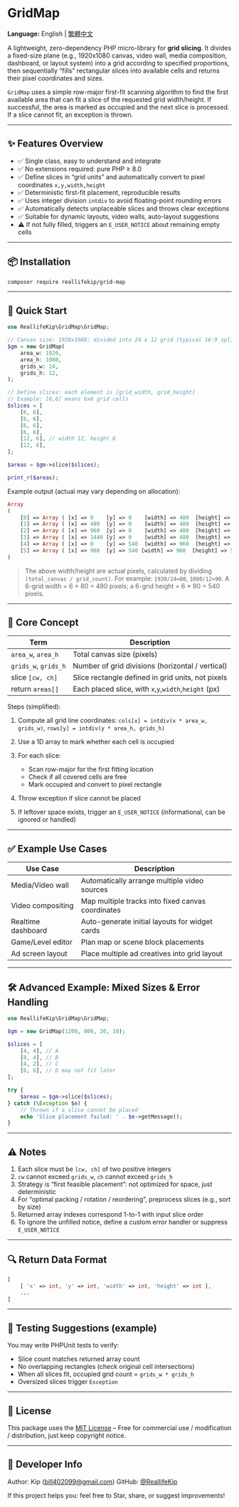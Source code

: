 # GridMap

**Language:** English | [繁體中文](README.md)

A lightweight, zero-dependency PHP micro-library for **grid slicing**. It divides a fixed-size plane (e.g., 1920x1080 canvas, video wall, media composition, dashboard, or layout system) into a grid according to specified proportions, then sequentially “fills” rectangular slices into available cells and returns their pixel coordinates and sizes.

`GridMap` uses a simple row-major first-fit scanning algorithm to find the first available area that can fit a slice of the requested grid width/height. If successful, the area is marked as occupied and the next slice is processed. If a slice cannot fit, an exception is thrown.

---

## ✨ Features Overview

- ✅ Single class, easy to understand and integrate
- ✅ No extensions required: pure PHP ≥ 8.0
- ✅ Define slices in “grid units” and automatically convert to pixel coordinates `x,y,width,height`
- ✅ Deterministic first-fit placement, reproducible results
- ✅ Uses integer division `intdiv` to avoid floating-point rounding errors
- ✅ Automatically detects unplaceable slices and throws clear exceptions
- ✅ Suitable for dynamic layouts, video walls, auto-layout suggestions
- ⚠️ If not fully filled, triggers an `E_USER_NOTICE` about remaining empty cells

---

## 📦 Installation

```bash
composer require reallifekip/grid-map
```

---

## 🚀 Quick Start

```php
use ReallifeKip\GridMap\GridMap;

// Canvas size: 1920x1080; divided into 24 x 12 grid (typical 16:9 split)
$gm = new GridMap(
	area_w: 1920,
	area_h: 1080,
	grids_w: 24,
	grids_h: 12,
);

// Define slices: each element is [grid_width, grid_height]
// Example: [6,6] means 6x6 grid cells
$slices = [
	[6, 6],
	[6, 6],
	[6, 6],
	[6, 6],
	[12, 6], // width 12, height 6
	[12, 6],
];

$areas = $gm->slice($slices);

print_r($areas);
```

Example output (actual may vary depending on allocation):

```php
Array
(
	[0] => Array ( [x] => 0    [y] => 0    [width] => 480  [height] => 540 )
	[1] => Array ( [x] => 480  [y] => 0    [width] => 480  [height] => 540 )
	[2] => Array ( [x] => 960  [y] => 0    [width] => 480  [height] => 540 )
	[3] => Array ( [x] => 1440 [y] => 0    [width] => 480  [height] => 540 )
	[4] => Array ( [x] => 0    [y] => 540  [width] => 960  [height] => 540 )
	[5] => Array ( [x] => 960  [y] => 540 [width] => 960  [height] => 540 )
)
```

> The above width/height are actual pixels, calculated by dividing `(total_canvas / grid_count)`.
> For example: `1920/24=80`, `1080/12=90`.
> A 6-grid width = 6 × 80 = 480 pixels; a 6-grid height = 6 × 90 = 540 pixels.

---

## 🧠 Core Concept

| Term                 | Description                                           |
| -------------------- | ----------------------------------------------------- |
| `area_w`, `area_h`   | Total canvas size (pixels)                            |
| `grids_w`, `grids_h` | Number of grid divisions (horizontal / vertical)      |
| slice `[cw, ch]`     | Slice rectangle defined in grid units, not pixels     |
| return `areas[]`     | Each placed slice, with `x`,`y`,`width`,`height` (px) |

Steps (simplified):

1. Compute all grid line coordinates:
   `cols[x] = intdiv(x * area_w, grids_w)`, `rows[y] = intdiv(y * area_h, grids_h)`
2. Use a 1D array to mark whether each cell is occupied
3. For each slice:

   - Scan row-major for the first fitting location
   - Check if all covered cells are free
   - Mark occupied and convert to pixel rectangle

4. Throw exception if slice cannot be placed
5. If leftover space exists, trigger an `E_USER_NOTICE` (informational, can be ignored or handled)

---

## ✅ Example Use Cases

| Use Case           | Description                                       |
| ------------------ | ------------------------------------------------- |
| Media/Video wall   | Automatically arrange multiple video sources      |
| Video compositing  | Map multiple tracks into fixed canvas coordinates |
| Realtime dashboard | Auto-generate initial layouts for widget cards    |
| Game/Level editor  | Plan map or scene block placements                |
| Ad screen layout   | Place multiple ad creatives into grid layout      |

---

## 🛠️ Advanced Example: Mixed Sizes & Error Handling

```php
use ReallifeKip\GridMap\GridMap;

$gm = new GridMap(1200, 800, 20, 10);

$slices = [
	[4, 4], // A
	[8, 4], // B
	[4, 2], // C
	[6, 6], // D may not fit later
];

try {
	$areas = $gm->slice($slices);
} catch (\Exception $e) {
	// Thrown if a slice cannot be placed
	echo 'Slice placement failed: ' . $e->getMessage();
}
```

---

## ⚠️ Notes

1. Each slice must be `[cw, ch]` of two positive integers
2. `cw` cannot exceed `grids_w`, `ch` cannot exceed `grids_h`
3. Strategy is “first feasible placement”: not optimized for space, just deterministic
4. For “optimal packing / rotation / reordering”, preprocess slices (e.g., sort by size)
5. Returned array indexes correspond 1-to-1 with input slice order
6. To ignore the unfilled notice, define a custom error handler or suppress `E_USER_NOTICE`

---

## 🔍 Return Data Format

```php
[
	[ 'x' => int, 'y' => int, 'width' => int, 'height' => int ],
	...
]
```

---

## 🧪 Testing Suggestions (example)

You may write PHPUnit tests to verify:

- Slice count matches returned array count
- No overlapping rectangles (check original cell intersections)
- When all slices fit, occupied grid count = `grids_w * grids_h`
- Oversized slices trigger `Exception`

---

## 📄 License

This package uses the [MIT License](./LICENSE) – Free for commercial use / modification / distribution, just keep copyright notice.

---

## 👤 Developer Info

Author: Kip ([bill402099@gmail.com](mailto:bill402099@gmail.com))
GitHub: [@ReallifeKip](https://github.com/ReallifeKip)

If this project helps you: feel free to Star, share, or suggest improvements!
